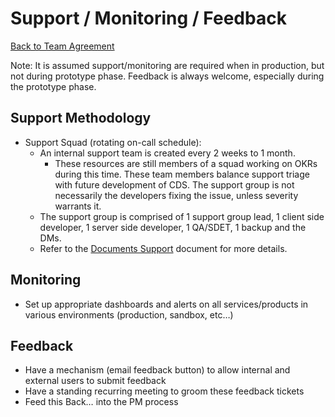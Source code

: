 Support / Monitoring / Feedback
===============================
[Back to Team Agreement](README.md)

Note:  It is assumed support/monitoring are required when in production, but not during prototype phase.  Feedback is always welcome, especially during the prototype phase.

## Support Methodology

* Support Squad (rotating on-call schedule):
   * An internal support team is created every 2 weeks to 1 month.
      * These resources are still members of a squad working on OKRs during this time. These team members balance support triage with future development of CDS.  The support group is not necessarily the developers fixing the issue, unless severity warrants it.  
   * The support group is comprised of 1 support group lead, 1 client side developer, 1 server side developer, 1 QA/SDET, 1 backup and the DMs.
   * Refer to the [Documents Support](https://docs.sandbox.wdesk.com/a/QWNjb3VudB8yMDAx/document/V0ZEYXRhRW50aXR5HjEzNzEwNDQ2OTU4MzIzMjg/anchor/549755813896) document for more details.

## Monitoring

* Set up appropriate dashboards and alerts on all services/products in various environments (production, sandbox, etc…)

## Feedback

* Have a mechanism (email feedback button) to allow internal and external users to submit feedback
* Have a standing recurring meeting to groom these feedback tickets
* Feed this Back… into the PM process
